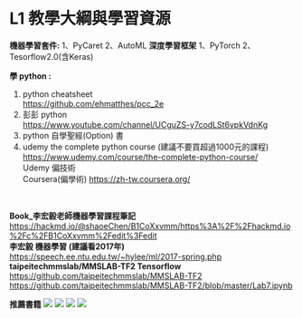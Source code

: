 # L1 教學大綱與學習資源 
**機器學習套件:**
1、PyCaret 2、AutoML
**深度學習框架**
1、PyTorch 2、Tesorflow2.0(含Keras)

**學 python :**
1. python cheatsheet <br>https://github.com/ehmatthes/pcc_2e
2. 彭彭 python<br>   https://www.youtube.com/channel/UCguZS-y7codLSt6vpkVdnKg
3. python 自學聖經(Option) 書<br>
4. udemy the complete python course (建議不要買超過1000元的課程)<br>
    https://www.udemy.com/course/the-complete-python-course/<br>
    Udemy 偏技術<br>
    Coursera(偏學術) https://zh-tw.coursera.org/<br>
<br>

**Book_李宏毅老師機器學習課程筆記**<br>
https://hackmd.io/@shaoeChen/B1CoXxvmm/https%3A%2F%2Fhackmd.io%2Fc%2FB1CoXxvmm%2Fedit%3Fedit<br>
**李宏毅 機器學習 (建議看2017年)**<br>
https://speech.ee.ntu.edu.tw/~hylee/ml/2017-spring.php<br>
**taipeitechmmslab/MMSLAB-TF2 Tensorflow**<br>
https://github.com/taipeitechmmslab/MMSLAB-TF2<br>
https://github.com/taipeitechmmslab/MMSLAB-TF2/blob/master/Lab7.ipynb<br>

**推薦書籍**
![](https://i.imgur.com/rnFkNwm.jpg)
![](https://i.imgur.com/R35Jk8L.jpg)
![](https://i.imgur.com/80ZP3qq.jpg)
![](https://i.imgur.com/Qmqtv1t.jpg)
